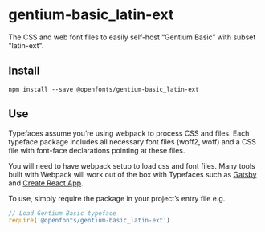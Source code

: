 
# gentium-basic_latin-ext

The CSS and web font files to easily self-host “Gentium Basic” with subset "latin-ext".

## Install

`npm install --save @openfonts/gentium-basic_latin-ext`

## Use

Typefaces assume you’re using webpack to process CSS and files. Each typeface
package includes all necessary font files (woff2, woff) and a CSS file with
font-face declarations pointing at these files.

You will need to have webpack setup to load css and font files. Many tools built
with Webpack will work out of the box with Typefaces such as [Gatsby](https://github.com/gatsbyjs/gatsby)
and [Create React App](https://github.com/facebookincubator/create-react-app).

To use, simply require the package in your project’s entry file e.g.

```javascript
// Load Gentium Basic typeface
require('@openfonts/gentium-basic_latin-ext')
```
